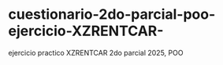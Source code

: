 # cuestionario-2do-parcial-poo-ejercicio-XZRENTCAR-
ejercicio practico XZRENTCAR 2do parcial 2025, POO
